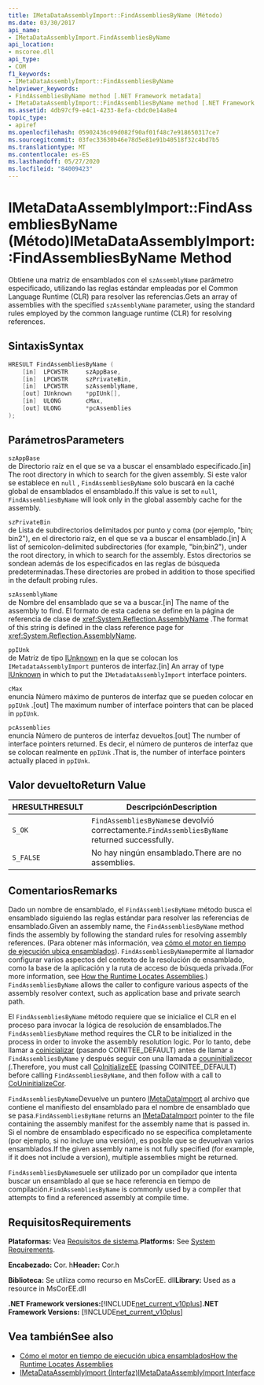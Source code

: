 ```yaml
---
title: IMetaDataAssemblyImport::FindAssembliesByName (Método)
ms.date: 03/30/2017
api_name:
- IMetaDataAssemblyImport.FindAssembliesByName
api_location:
- mscoree.dll
api_type:
- COM
f1_keywords:
- IMetaDataAssemblyImport::FindAssembliesByName
helpviewer_keywords:
- FindAssembliesByName method [.NET Framework metadata]
- IMetaDataAssemblyImport::FindAssembliesByName method [.NET Framework metadata]
ms.assetid: 4db97cf9-e4c1-4233-8efa-cbdc0e14a8e4
topic_type:
- apiref
ms.openlocfilehash: 05902436c09d082f90af01f48c7e918650317ce7
ms.sourcegitcommit: 03fec33630b46e78d5e81e91b40518f32c4bd7b5
ms.translationtype: MT
ms.contentlocale: es-ES
ms.lasthandoff: 05/27/2020
ms.locfileid: "84009423"
---
```

# <a name="imetadataassemblyimportfindassembliesbyname-method"></a><span data-ttu-id="f48c0-102">IMetaDataAssemblyImport::FindAssembliesByName (Método)</span><span class="sxs-lookup"><span data-stu-id="f48c0-102">IMetaDataAssemblyImport::FindAssembliesByName Method</span></span>
<span data-ttu-id="f48c0-103">Obtiene una matriz de ensamblados con el `szAssemblyName` parámetro especificado, utilizando las reglas estándar empleadas por el Common Language Runtime (CLR) para resolver las referencias.</span><span class="sxs-lookup"><span data-stu-id="f48c0-103">Gets an array of assemblies with the specified `szAssemblyName` parameter, using the standard rules employed by the common language runtime (CLR) for resolving references.</span></span>  
  
## <a name="syntax"></a><span data-ttu-id="f48c0-104">Sintaxis</span><span class="sxs-lookup"><span data-stu-id="f48c0-104">Syntax</span></span>  
  
```cpp  
HRESULT FindAssembliesByName (  
    [in]  LPCWSTR     szAppBase,
    [in]  LPCWSTR     szPrivateBin,
    [in]  LPCWSTR     szAssemblyName,
    [out] IUnknown    *ppIUnk[],
    [in]  ULONG       cMax,
    [out] ULONG       *pcAssemblies  
);  
```  
  
## <a name="parameters"></a><span data-ttu-id="f48c0-105">Parámetros</span><span class="sxs-lookup"><span data-stu-id="f48c0-105">Parameters</span></span>  
 `szAppBase`  
 <span data-ttu-id="f48c0-106">de Directorio raíz en el que se va a buscar el ensamblado especificado.</span><span class="sxs-lookup"><span data-stu-id="f48c0-106">[in] The root directory in which to search for the given assembly.</span></span> <span data-ttu-id="f48c0-107">Si este valor se establece en `null` , `FindAssembliesByName` solo buscará en la caché global de ensamblados el ensamblado.</span><span class="sxs-lookup"><span data-stu-id="f48c0-107">If this value is set to `null`, `FindAssembliesByName` will look only in the global assembly cache for the assembly.</span></span>  
  
 `szPrivateBin`  
 <span data-ttu-id="f48c0-108">de Lista de subdirectorios delimitados por punto y coma (por ejemplo, "bin; bin2"), en el directorio raíz, en el que se va a buscar el ensamblado.</span><span class="sxs-lookup"><span data-stu-id="f48c0-108">[in] A list of semicolon-delimited subdirectories (for example, "bin;bin2"), under the root directory, in which to search for the assembly.</span></span> <span data-ttu-id="f48c0-109">Estos directorios se sondean además de los especificados en las reglas de búsqueda predeterminadas.</span><span class="sxs-lookup"><span data-stu-id="f48c0-109">These directories are probed in addition to those specified in the default probing rules.</span></span>  
  
 `szAssemblyName`  
 <span data-ttu-id="f48c0-110">de Nombre del ensamblado que se va a buscar.</span><span class="sxs-lookup"><span data-stu-id="f48c0-110">[in] The name of the assembly to find.</span></span> <span data-ttu-id="f48c0-111">El formato de esta cadena se define en la página de referencia de clase de <xref:System.Reflection.AssemblyName> .</span><span class="sxs-lookup"><span data-stu-id="f48c0-111">The format of this string is defined in the class reference page for <xref:System.Reflection.AssemblyName>.</span></span>  
  
 `ppIUnk`  
 <span data-ttu-id="f48c0-112">de Matriz de tipo [IUnknown](/cpp/atl/iunknown) en la que se colocan los `IMetadataAssemblyImport` punteros de interfaz.</span><span class="sxs-lookup"><span data-stu-id="f48c0-112">[in] An array of type [IUnknown](/cpp/atl/iunknown) in which to put the `IMetadataAssemblyImport` interface pointers.</span></span>  
  
 `cMax`  
 <span data-ttu-id="f48c0-113">enuncia Número máximo de punteros de interfaz que se pueden colocar en `ppIUnk` .</span><span class="sxs-lookup"><span data-stu-id="f48c0-113">[out] The maximum number of interface pointers that can be placed in `ppIUnk`.</span></span>  
  
 `pcAssemblies`  
 <span data-ttu-id="f48c0-114">enuncia Número de punteros de interfaz devueltos.</span><span class="sxs-lookup"><span data-stu-id="f48c0-114">[out] The number of interface pointers returned.</span></span> <span data-ttu-id="f48c0-115">Es decir, el número de punteros de interfaz que se colocan realmente en `ppIUnk` .</span><span class="sxs-lookup"><span data-stu-id="f48c0-115">That is, the number of interface pointers actually placed in `ppIUnk`.</span></span>  
  
## <a name="return-value"></a><span data-ttu-id="f48c0-116">Valor devuelto</span><span class="sxs-lookup"><span data-stu-id="f48c0-116">Return Value</span></span>  
  
|<span data-ttu-id="f48c0-117">HRESULT</span><span class="sxs-lookup"><span data-stu-id="f48c0-117">HRESULT</span></span>|<span data-ttu-id="f48c0-118">Descripción</span><span class="sxs-lookup"><span data-stu-id="f48c0-118">Description</span></span>|  
|-------------|-----------------|  
|`S_OK`|<span data-ttu-id="f48c0-119">`FindAssembliesByName`se devolvió correctamente.</span><span class="sxs-lookup"><span data-stu-id="f48c0-119">`FindAssembliesByName` returned successfully.</span></span>|  
|`S_FALSE`|<span data-ttu-id="f48c0-120">No hay ningún ensamblado.</span><span class="sxs-lookup"><span data-stu-id="f48c0-120">There are no assemblies.</span></span>|  
  
## <a name="remarks"></a><span data-ttu-id="f48c0-121">Comentarios</span><span class="sxs-lookup"><span data-stu-id="f48c0-121">Remarks</span></span>  
 <span data-ttu-id="f48c0-122">Dado un nombre de ensamblado, el `FindAssembliesByName` método busca el ensamblado siguiendo las reglas estándar para resolver las referencias de ensamblado.</span><span class="sxs-lookup"><span data-stu-id="f48c0-122">Given an assembly name, the `FindAssembliesByName` method finds the assembly by following the standard rules for resolving assembly references.</span></span> <span data-ttu-id="f48c0-123">(Para obtener más información, vea [cómo el motor en tiempo de ejecución ubica ensamblados](../../deployment/how-the-runtime-locates-assemblies.md)). `FindAssembliesByName`permite al llamador configurar varios aspectos del contexto de la resolución de ensamblado, como la base de la aplicación y la ruta de acceso de búsqueda privada.</span><span class="sxs-lookup"><span data-stu-id="f48c0-123">(For more information, see [How the Runtime Locates Assemblies](../../deployment/how-the-runtime-locates-assemblies.md).) `FindAssembliesByName` allows the caller to configure various aspects of the assembly resolver context, such as application base and private search path.</span></span>  
  
 <span data-ttu-id="f48c0-124">El `FindAssembliesByName` método requiere que se inicialice el CLR en el proceso para invocar la lógica de resolución de ensamblados.</span><span class="sxs-lookup"><span data-stu-id="f48c0-124">The `FindAssembliesByName` method requires the CLR to be initialized in the process in order to invoke the assembly resolution logic.</span></span> <span data-ttu-id="f48c0-125">Por lo tanto, debe llamar a [coinicializar](../../../../docs/framework/unmanaged-api/hosting/coinitializeee-function.md) (pasando COINITEE_DEFAULT) antes de llamar a `FindAssembliesByName` y después seguir con una llamada a [couninitializecor (](../hosting/couninitializecor-function.md).</span><span class="sxs-lookup"><span data-stu-id="f48c0-125">Therefore, you must call [CoInitializeEE](../../../../docs/framework/unmanaged-api/hosting/coinitializeee-function.md) (passing COINITEE_DEFAULT) before calling `FindAssembliesByName`, and then follow with a call to [CoUninitializeCor](../hosting/couninitializecor-function.md).</span></span>  
  
 <span data-ttu-id="f48c0-126">`FindAssembliesByName`Devuelve un puntero [IMetaDataImport](imetadataimport-interface.md) al archivo que contiene el manifiesto del ensamblado para el nombre de ensamblado que se pasa.</span><span class="sxs-lookup"><span data-stu-id="f48c0-126">`FindAssembliesByName` returns an [IMetaDataImport](imetadataimport-interface.md) pointer to the file containing the assembly manifest for the assembly name that is passed in.</span></span> <span data-ttu-id="f48c0-127">Si el nombre de ensamblado especificado no se especifica completamente (por ejemplo, si no incluye una versión), es posible que se devuelvan varios ensamblados.</span><span class="sxs-lookup"><span data-stu-id="f48c0-127">If the given assembly name is not fully specified (for example, if it does not include a version), multiple assemblies might be returned.</span></span>  
  
 <span data-ttu-id="f48c0-128">`FindAssembliesByName`suele ser utilizado por un compilador que intenta buscar un ensamblado al que se hace referencia en tiempo de compilación.</span><span class="sxs-lookup"><span data-stu-id="f48c0-128">`FindAssembliesByName` is commonly used by a compiler that attempts to find a referenced assembly at compile time.</span></span>  
  
## <a name="requirements"></a><span data-ttu-id="f48c0-129">Requisitos</span><span class="sxs-lookup"><span data-stu-id="f48c0-129">Requirements</span></span>  
 <span data-ttu-id="f48c0-130">**Plataformas:** Vea [Requisitos de sistema](../../get-started/system-requirements.md).</span><span class="sxs-lookup"><span data-stu-id="f48c0-130">**Platforms:** See [System Requirements](../../get-started/system-requirements.md).</span></span>  
  
 <span data-ttu-id="f48c0-131">**Encabezado:** Cor. h</span><span class="sxs-lookup"><span data-stu-id="f48c0-131">**Header:** Cor.h</span></span>  
  
 <span data-ttu-id="f48c0-132">**Biblioteca:** Se utiliza como recurso en MsCorEE. dll</span><span class="sxs-lookup"><span data-stu-id="f48c0-132">**Library:** Used as a resource in MsCorEE.dll</span></span>  
  
 <span data-ttu-id="f48c0-133">**.NET Framework versiones:**[!INCLUDE[net_current_v10plus](../../../../includes/net-current-v10plus-md.md)]</span><span class="sxs-lookup"><span data-stu-id="f48c0-133">**.NET Framework Versions:** [!INCLUDE[net_current_v10plus](../../../../includes/net-current-v10plus-md.md)]</span></span>  
  
## <a name="see-also"></a><span data-ttu-id="f48c0-134">Vea también</span><span class="sxs-lookup"><span data-stu-id="f48c0-134">See also</span></span>

- [<span data-ttu-id="f48c0-135">Cómo el motor en tiempo de ejecución ubica ensamblados</span><span class="sxs-lookup"><span data-stu-id="f48c0-135">How the Runtime Locates Assemblies</span></span>](../../deployment/how-the-runtime-locates-assemblies.md)
- [<span data-ttu-id="f48c0-136">IMetaDataAssemblyImport (Interfaz)</span><span class="sxs-lookup"><span data-stu-id="f48c0-136">IMetaDataAssemblyImport Interface</span></span>](imetadataassemblyimport-interface.md)
